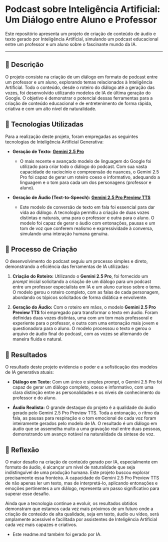 # Podcast sobre Inteligência Artificial: Um Diálogo entre Aluno e Professor

Este repositório apresenta um projeto de criação de conteúdo de áudio e texto gerado por Inteligência Artificial, simulando um podcast educacional entre um professor e um aluno sobre o fascinante mundo da IA.

---

## 📒 Descrição

O projeto consiste na criação de um diálogo em formato de podcast entre um professor e um aluno, explorando temas relacionados à Inteligência Artificial. Todo o conteúdo, desde o roteiro do diálogo até a geração das vozes, foi desenvolvido utilizando modelos de IA de última geração do Google. O objetivo é demonstrar o potencial dessas ferramentas para a criação de conteúdo educacional e de entretenimento de forma rápida, criativa e com um alto nível de naturalidade.

## 🤖 Tecnologias Utilizadas

Para a realização deste projeto, foram empregadas as seguintes tecnologias de Inteligência Artificial Generativa:

* **Geração de Texto:** [**Gemini 2.5 Pro**](https://deepmind.google/technologies/gemini/capabilities/)
    * O mais recente e avançado modelo de linguagem do Google foi utilizado para criar todo o diálogo do podcast. Com sua vasta capacidade de raciocínio e compreensão de nuances, o Gemini 2.5 Pro foi capaz de gerar um roteiro coeso e informativo, adequando a linguagem e o tom para cada um dos personagens (professor e aluno).

* **Geração de Áudio (Text-to-Speech):** [**Gemini 2.5 Pro Preview TTS**](https://developers.google.com/gemini/models/tts)
    * Este modelo de conversão de texto em fala foi essencial para dar vida ao diálogo. A tecnologia permitiu a criação de duas vozes distintas e naturais, uma para o professor e outra para o aluno. O modelo foi capaz de gerar o áudio com entonações, pausas e um tom de voz que conferem realismo e expressividade à conversa, simulando uma interação humana genuína.

## 🧐 Processo de Criação

O desenvolvimento do podcast seguiu um processo simples e direto, demonstrando a eficiência das ferramentas de IA utilizadas:

1.  **Criação do Roteiro:** Utilizando o **Gemini 2.5 Pro**, foi fornecido um *prompt* inicial solicitando a criação de um diálogo para um podcast entre um professor especialista em IA e um aluno curioso sobre o tema. O modelo gerou o roteiro completo, com as falas de cada personagem, abordando os tópicos solicitados de forma didática e envolvente.

2.  **Geração do Áudio:** Com o roteiro em mãos, o modelo **Gemini 2.5 Pro Preview TTS** foi empregado para transformar o texto em áudio. Foram definidas duas vozes distintas, uma com um tom mais professoral e experiente para o professor, e outra com uma entonação mais jovem e questionadora para o aluno. O modelo processou o texto e gerou o arquivo de áudio final do podcast, com as vozes se alternando de maneira fluida e natural.

## 🚀 Resultados

O resultado deste projeto evidencia o poder e a sofisticação dos modelos de IA generativa atuais:

* **Diálogo em Texto:** Com um único e simples *prompt*, o Gemini 2.5 Pro foi capaz de gerar um diálogo completo, coeso e informativo, com uma clara distinção entre as personalidades e os níveis de conhecimento do professor e do aluno.

* **Áudio Realista:** O grande destaque do projeto é a qualidade do áudio gerado pelo Gemini 2.5 Pro Preview TTS. Toda a entonação, o ritmo da fala, as pausas para respiração e o tom emocional de cada voz foram inteiramente gerados pelo modelo de IA. O resultado é um diálogo em áudio que se assemelha muito a uma gravação real entre duas pessoas, demonstrando um avanço notável na naturalidade da síntese de voz.

## 💭 Reflexão

O maior desafio na criação de conteúdo gerado por IA, especialmente em formato de áudio, é alcançar um nível de naturalidade que seja indistinguível de uma produção humana. Este projeto buscou explorar precisamente essa fronteira. A capacidade do Gemini 2.5 Pro Preview TTS de não apenas ler um texto, mas de interpretá-lo, aplicando entonações e emoções pertinentes a um diálogo, representa um passo significativo para superar esse desafio.

Ainda que a tecnologia continue a evoluir, os resultados obtidos demonstram que estamos cada vez mais próximos de um futuro onde a criação de conteúdo de alta qualidade, seja em texto, áudio ou vídeo, será amplamente acessível e facilitada por assistentes de Inteligência Artificial cada vez mais capazes e criativos.


* Este readme.md também foi gerado por IA.
